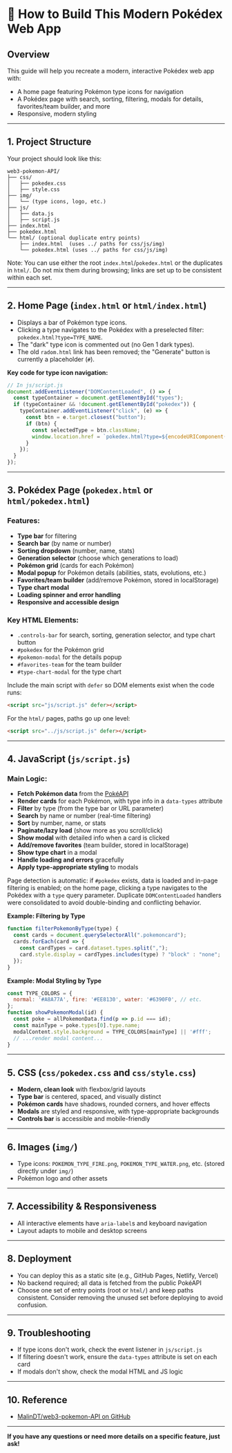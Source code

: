 # 📝 How to Build This Modern Pokédex Web App

## Overview
This guide will help you recreate a modern, interactive Pokédex web app with:
- A home page featuring Pokémon type icons for navigation
- A Pokédex page with search, sorting, filtering, modals for details, favorites/team builder, and more
- Responsive, modern styling

---

## 1. Project Structure

Your project should look like this:

```
web3-pokemon-API/
├── css/
│   ├── pokedex.css
│   ├── style.css
├── img/
│   └── (type icons, logo, etc.)
├── js/
│   ├── data.js
│   ├── script.js
├── index.html
├── pokedex.html
└── html/ (optional duplicate entry points)
    ├── index.html  (uses ../ paths for css/js/img)
    └── pokedex.html (uses ../ paths for css/js/img)
```

Note: You can use either the root `index.html`/`pokedex.html` or the duplicates in `html/`. Do not mix them during browsing; links are set up to be consistent within each set.

---

## 2. Home Page (`index.html` or `html/index.html`)

- Displays a bar of Pokémon type icons.
- Clicking a type navigates to the Pokédex with a preselected filter: `pokedex.html?type=TYPE_NAME`.
- The "dark" type icon is commented out (no Gen 1 dark types).
- The old `radom.html` link has been removed; the "Generate" button is currently a placeholder (`#`).

**Key code for type icon navigation:**
```js
// In js/script.js
document.addEventListener("DOMContentLoaded", () => {
  const typeContainer = document.getElementById("types");
  if (typeContainer && !document.getElementById("pokedex")) {
    typeContainer.addEventListener("click", (e) => {
      const btn = e.target.closest("button");
      if (btn) {
        const selectedType = btn.className;
        window.location.href = `pokedex.html?type=${encodeURIComponent(selectedType)}`;
      }
    });
  }
});
```

---

## 3. Pokédex Page (`pokedex.html` or `html/pokedex.html`)

### Features:
- **Type bar** for filtering
- **Search bar** (by name or number)
- **Sorting dropdown** (number, name, stats)
- **Generation selector** (choose which generations to load)
- **Pokémon grid** (cards for each Pokémon)
- **Modal popup** for Pokémon details (abilities, stats, evolutions, etc.)
- **Favorites/team builder** (add/remove Pokémon, stored in localStorage)
- **Type chart modal**
- **Loading spinner and error handling**
- **Responsive and accessible design**

### Key HTML Elements:
- `.controls-bar` for search, sorting, generation selector, and type chart button
- `#pokedex` for the Pokémon grid
- `#pokemon-modal` for the details popup
- `#favorites-team` for the team builder
- `#type-chart-modal` for the type chart

Include the main script with `defer` so DOM elements exist when the code runs:

```html
<script src="js/script.js" defer></script>
```
For the `html/` pages, paths go up one level:
```html
<script src="../js/script.js" defer></script>
```

---

## 4. JavaScript (`js/script.js`)

### Main Logic:
- **Fetch Pokémon data** from the [PokéAPI](https://pokeapi.co/)
- **Render cards** for each Pokémon, with type info in a `data-types` attribute
- **Filter** by type (from the type bar or URL parameter)
- **Search** by name or number (real-time filtering)
- **Sort** by number, name, or stats
- **Paginate/lazy load** (show more as you scroll/click)
- **Show modal** with detailed info when a card is clicked
- **Add/remove favorites** (team builder, stored in localStorage)
- **Show type chart** in a modal
- **Handle loading and errors** gracefully
- **Apply type-appropriate styling** to modals

Page detection is automatic: if `#pokedex` exists, data is loaded and in-page filtering is enabled; on the home page, clicking a type navigates to the Pokédex with a `type` query parameter. Duplicate `DOMContentLoaded` handlers were consolidated to avoid double-binding and conflicting behavior.

**Example: Filtering by Type**
```js
function filterPokemonByType(type) {
  const cards = document.querySelectorAll(".pokemoncard");
  cards.forEach(card => {
    const cardTypes = card.dataset.types.split(",");
    card.style.display = cardTypes.includes(type) ? "block" : "none";
  });
}
```

**Example: Modal Styling by Type**
```js
const TYPE_COLORS = {
  normal: '#A8A77A', fire: '#EE8130', water: '#6390F0', // etc.
};
function showPokemonModal(id) {
  const poke = allPokemonData.find(p => p.id === id);
  const mainType = poke.types[0].type.name;
  modalContent.style.background = TYPE_COLORS[mainType] || '#fff';
  // ...render modal content...
}
```

---

## 5. CSS (`css/pokedex.css` and `css/style.css`)

- **Modern, clean look** with flexbox/grid layouts
- **Type bar** is centered, spaced, and visually distinct
- **Pokémon cards** have shadows, rounded corners, and hover effects
- **Modals** are styled and responsive, with type-appropriate backgrounds
- **Controls bar** is accessible and mobile-friendly

---

## 6. Images (`img/`)

- Type icons: `POKEMON_TYPE_FIRE.png`, `POKEMON_TYPE_WATER.png`, etc. (stored directly under `img/`)
- Pokémon logo and other assets

---

## 7. Accessibility & Responsiveness

- All interactive elements have `aria-label`s and keyboard navigation
- Layout adapts to mobile and desktop screens

---

## 8. Deployment

- You can deploy this as a static site (e.g., GitHub Pages, Netlify, Vercel)
- No backend required; all data is fetched from the public PokéAPI
- Choose one set of entry points (root or `html/`) and keep paths consistent. Consider removing the unused set before deploying to avoid confusion.

---

## 9. Troubleshooting

- If type icons don't work, check the event listener in `js/script.js`
- If filtering doesn't work, ensure the `data-types` attribute is set on each card
- If modals don't show, check the modal HTML and JS logic

---

## 10. Reference

- [MalinDT/web3-pokemon-API on GitHub](https://github.com/MalinDT/web3-pokemon-API)

---

**If you have any questions or need more details on a specific feature, just ask!** 